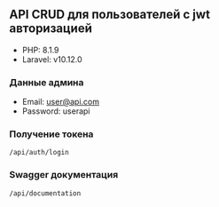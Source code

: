 ## API CRUD для пользователей с jwt авторизацией

* PHP: 8.1.9
* Laravel: v10.12.0

### Данные админа
* Email: user@api.com
* Password: userapi

### Получение токена
`/api/auth/login`

### Swagger документация
`/api/documentation`
